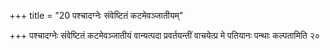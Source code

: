 +++
title = "20 पश्चादग्नेः संवेष्टितं कटमेवञ्जातीयम्"

+++
पश्चादग्नेः संवेष्टितं कटमेवञ्जातीयं वान्यत्पदा प्रवर्तयन्तीं वाचयेत्प्र मे पतियानः पन्थाः कल्पतामिति २०